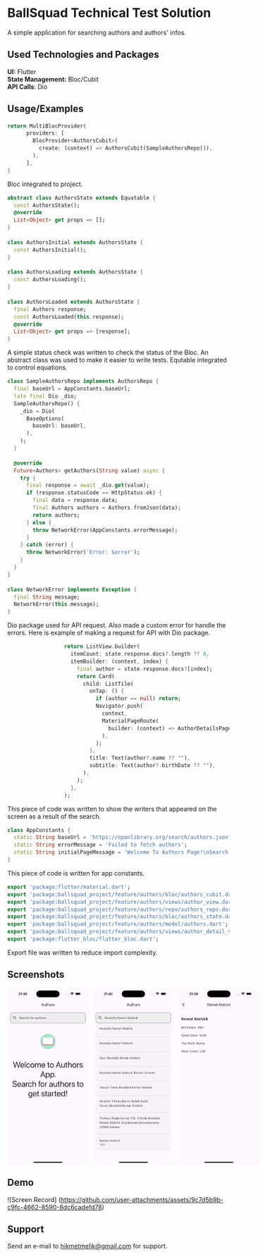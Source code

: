 # BallSquad Technical Test Solution

A simple application for searching authors and authors' infos.

## Used Technologies and Packages

**UI:** Flutter \
**State Management:** Bloc/Cubit \
**API Calls**: Dio

## Usage/Examples

```dart
return MultiBlocProvider(
      providers: [
        BlocProvider<AuthorsCubit>(
          create: (context) => AuthorsCubit(SampleAuthorsRepo()),
        ),
      ],
}
```

Bloc integrated to project.

```dart
abstract class AuthorsState extends Equatable {
  const AuthorsState();
  @override
  List<Object> get props => [];
}

class AuthorsInitial extends AuthorsState {
  const AuthorsInitial();
}

class AuthorsLoading extends AuthorsState {
  const AuthorsLoading();
}

class AuthorsLoaded extends AuthorsState {
  final Authors response;
  const AuthorsLoaded(this.response);
  @override
  List<Object> get props => [response];
}
```

A simple status check was written to check the status of the Bloc. An abstract class was used to make it easier to write tests. Equtable integrated to control equations.

```dart
class SampleAuthorsRepo implements AuthorsRepo {
  final baseUrl = AppConstants.baseUrl;
  late final Dio _dio;
  SampleAuthorsRepo() {
    _dio = Dio(
      BaseOptions(
        baseUrl: baseUrl,
      ),
    );
  }

  @override
  Future<Authors> getAuthors(String value) async {
    try {
      final response = await _dio.get(value);
      if (response.statusCode == HttpStatus.ok) {
        final data = response.data;
        final Authors authors = Authors.fromJson(data);
        return authors;
      } else {
        throw NetworkError(AppConstants.errorMessage);
      }
    } catch (error) {
      throw NetworkError('Error: $error');
    }
  }
}

class NetworkError implements Exception {
  final String message;
  NetworkError(this.message);
}
```

Dio package used for API request. Also made a custom error for handle the errors. Here is example of making a request for API with Dio package.

```dart
                  return ListView.builder(
                    itemCount: state.response.docs?.length ?? 0,
                    itemBuilder: (context, index) {
                      final author = state.response.docs?[index];
                      return Card(
                        child: ListTile(
                          onTap: () {
                            if (author == null) return;
                            Navigator.push(
                              context,
                              MaterialPageRoute(
                                builder: (context) => AuthorDetailsPage(authorDetails: author),
                              ),
                            );
                          },
                          title: Text(author?.name ?? ""),
                          subtitle: Text(author?.birthDate ?? ""),
                        ),
                      );
                    },
                  );
```

This piece of code was written to show the writers that appeared on the screen as a result of the search.

```dart
class AppConstants {
  static String baseUrl = 'https://openlibrary.org/search/authors.json?q=';
  static String errorMessage = 'Failed to fetch authors';
  static String initialPageMessage = 'Welcome To Authors Page!\nSearch for authors to get started!';
}
```

This piece of code is written for app constants.

```dart
export 'package:flutter/material.dart';
export 'package:ballsquad_project/feature/authors/bloc/authors_cubit.dart';
export 'package:ballsquad_project/feature/authors/views/author_view.dart';
export 'package:ballsquad_project/feature/authors/repo/authors_repo.dart';
export 'package:ballsquad_project/feature/authors/bloc/authors_state.dart';
export 'package:ballsquad_project/feature/authors/model/authors.dart';
export 'package:ballsquad_project/feature/authors/views/author_detail_view.dart';
export 'package:flutter_bloc/flutter_bloc.dart';
```

Export file was written to reduce import complexity.

## Screenshots

<div style="display: flex; gap: 10px;" >
    <img src="./assets/screenshots/home_page.png" height=400>
    <img src="./assets/screenshots/search_result.png" height=400>
    <img src="./assets/screenshots/author_detail.png" height=400>
</div>

## Demo

![Screen Record] (https://github.com/user-attachments/assets/9c7d5b9b-c9fc-4662-8590-8dc6cadefd78)

## Support

Send an e-mail to hikmetmelik@gmail.com for support.
